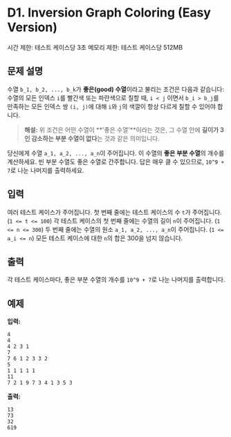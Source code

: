 # D1. Inversion Graph Coloring (Easy Version)

시간 제한: 테스트 케이스당 3초
메모리 제한: 테스트 케이스당 512MB

## 문제 설명

수열 `b_1, b_2, ..., b_k`가 **좋은(good) 수열**이라고 불리는 조건은 다음과 같습니다: 수열의 모든 인덱스 `i`를 빨간색 또는 파란색으로 칠할 때, `i < j` 이면서 `b_i > b_j`를 만족하는 모든 인덱스 쌍 `(i, j)`에 대해 `i`와 `j`의 색깔이 항상 다르게 칠할 수 있어야 합니다.

> **해설:** 위 조건은 어떤 수열이 **'좋은 수열'**이라는 것은, 그 수열 안에 **길이가 3인 감소하는 부분 수열이 없다**는 것과 같은 의미입니다.

당신에게 수열 `a_1, a_2, ..., a_n`이 주어집니다. 이 수열의 **좋은 부분 수열**의 개수를 계산하세요. 빈 부분 수열도 좋은 수열로 간주합니다. 답은 매우 클 수 있으므로, `10^9 + 7`로 나눈 나머지를 출력하세요.

## 입력

여러 테스트 케이스가 주어집니다.
첫 번째 줄에는 테스트 케이스의 수 `t`가 주어집니다. (`1 <= t <= 100`)
각 테스트 케이스의 첫 번째 줄에는 수열의 길이 `n`이 주어집니다. (`1 <= n <= 300`)
두 번째 줄에는 수열의 원소 `a_1, a_2, ..., a_n`이 주어집니다. (`1 <= a_i <= n`)
모든 테스트 케이스에 대한 `n`의 합은 300을 넘지 않습니다.

## 출력

각 테스트 케이스마다, 좋은 부분 수열의 개수를 `10^9 + 7`로 나눈 나머지를 출력합니다.

## 예제

**입력:**
```
4
4
4 2 3 1
7
7 6 1 2 3 3 2
5
1 1 1 1 1
11
7 2 1 9 7 3 4 1 3 5 3
```

**출력:**
```
13
73
32
619
```
